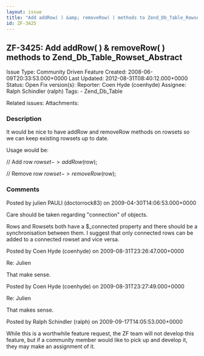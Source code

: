 ```yaml
---
layout: issue
title: "Add addRow( ) &amp; removeRow( ) methods to Zend_Db_Table_Rowset_Abstract"
id: ZF-3425
---
```


ZF-3425: Add addRow( ) & removeRow( ) methods to Zend\_Db\_Table\_Rowset\_Abstract
----------------------------------------------------------------------------------

 Issue Type: Community Driven Feature Created: 2008-06-09T20:33:53.000+0000 Last Updated: 2012-08-31T08:40:12.000+0000 Status: Open Fix version(s): 
 Reporter:  Coen Hyde (coenhyde)  Assignee:  Ralph Schindler (ralph)  Tags: - Zend\_Db\_Table
 
 Related issues: 
 Attachments: 
### Description

It would be nice to have addRow and removeRow methods on rowsets so we can keep existing rowsets up to date.

Usage would be:

// Add row $rowset->addRow($row);

// Remove row $rowset->removeRow($row);

 

 

### Comments

Posted by julien PAULI (doctorrock83) on 2009-04-30T14:06:53.000+0000

Care should be taken regarding "connection" of objects.

Rows and Rowsets both have a $\_connected property and there should be a synchronisation between them. I suggest that only connected rows can be added to a connected rowset and vice versa.

 

 

Posted by Coen Hyde (coenhyde) on 2009-08-31T23:26:47.000+0000

Re: Julien

That make sense.

 

 

Posted by Coen Hyde (coenhyde) on 2009-08-31T23:27:49.000+0000

Re: Julien

That makes sense.

 

 

Posted by Ralph Schindler (ralph) on 2009-09-17T14:05:53.000+0000

While this is a worthwhile feature request, the ZF team will not develop this feature, but if a community member would like to pick up and develop it, they may make an assignment of it.

 

 